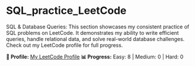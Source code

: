 # SQL_practice_LeetCode
SQL &amp; Database Queries: This section showcases my consistent practice of SQL problems on LeetCode. It demonstrates my ability to write efficient queries, handle relational data, and solve real-world database challenges. Check out my LeetCode profile  for full progress.

**🔗 Profile:** [My LeetCode Profile](https://github.com/anushkam545) 
**📊 Progress:** Easy: 8 | Medium: 0 | Hard: 0
